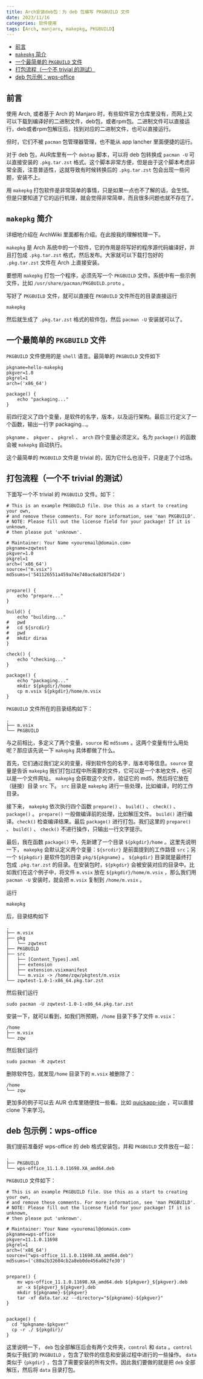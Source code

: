 ```yaml
---
title: Arch安装deb包：为 deb 包编写 PKGBUILD 文件
date: 2023/11/16
categories: 软件使用
tags: [Arch, manjaro, makepkg, PKGBUILD]
---
```


- [前言](#前言)
- [`makepkg` 简介](#makepkg-简介)
- [一个最简单的 `PKGBUILD` 文件](#一个最简单的-pkgbuild-文件)
- [打包流程（一个不 trivial 的测试）](#打包流程一个不-trivial-的测试)
- [deb 包示例：wps-office](#deb-包示例wps-office)

## 前言

使用 Arch, 或者基于 Arch 的 Manjaro 时，有些软件官方仓库里没有，而网上又可以下载到编译好的二进制文件，deb包，或者rpm包。二进制文件可以直接运行，deb或者rpm包解压后，找到对应的二进制文件，也可以直接运行。

但时，它们不被 `pacman` 包管理器管理，也不能从 app lancher 里面便捷的运行。

对于 deb 包，AUR库里有一个 `debtap` 脚本，可以将 deb 包转换成 `pacman -U` 可以直接安装的 `.pkg.tar.zst` 格式。这个脚本非常方便，但是由于这个脚本考虑非常全面，注意普适性，这就导致有时候转换后的 `.pkg.tar.zst` 包会出现一些问题，安装不上。

用 `makepkg` 打包软件是非常简单的事情，只是如果一点也不了解的话，会生怵。但是只要知道了它的运行机理，就会觉得非常简单，而且很多问题也就不存在了。

## `makepkg` 简介

详细地介绍在 ArchWiki 里面都有介绍。在此按我的理解梳理一下。

`makepkg` 是 Arch 系统中的一个软件，它的作用是将写好的程序源代码编译好，并且打包成 `.pkg.tar.zst` 格式，然后发布。大家就可以下载打包好的 `.pkg.tar.zst` 文件在 Arch 上直接安装。

要想用 `makepkg` 打包一个程序，必须先写一个 `PKGBUILD` 文件。系统中有一些示例文件，比如 `/usr/share/pacman/PKGBUILD.proto` 。

写好了 `PKGBUILD` 文件，就可以直接在  `PKGBUILD` 文件所在的目录直接运行

```shell
makepkg
```

然后就生成了 `.pkg.tar.zst` 格式的软件包，然后 `pacman -U` 安装就可以了。

## 一个最简单的 `PKGBUILD` 文件

 `PKGBUILD` 文件使用的是 `shell` 语言。最简单的 `PKGBUILD` 文件如下

```
pkgname=hello-makepkg
pkgver=1.0
pkgrel=1
arch=('x86_64')

package() {
	echo "packaging..."
}
```

前四行定义了四个变量，是软件的名字，版本，以及运行架构。最后三行定义了一个函数，输出一行字 packaging...。

`pkgname` 、 `pkgver` 、 `pkgrel` 、 `arch` 四个变量必须定义。名为 `package()` 的函数会被 `makepkg` 自动执行。

这个最简单的 `PKGBUILD` 文件是 trivial 的，因为它什么也没干，只是走了个过场。

## 打包流程（一个不 trivial 的测试）

下面写一个不 trivial 的 `PKGBUILD` 文件。如下：

```shell
# This is an example PKGBUILD file. Use this as a start to creating your own,
# and remove these comments. For more information, see 'man PKGBUILD'.
# NOTE: Please fill out the license field for your package! If it is unknown,
# then please put 'unknown'.

# Maintainer: Your Name <youremail@domain.com>
pkgname=zqwtest
pkgver=1.0
pkgrel=1
arch=('x86_64')
source=("m.vsix")
md5sums=('541126551a459a74e740ac6a82875d24')


prepare() {
	echo "prepare..."
}

build() {
	echo "building..."
#	pwd
#	cd ${srcdir}
#	pwd
#	mkdir diraa
}

check() {
	echo "checking..."
}

package() {
	echo "packaging..."
	mkdir ${pkgdir}/home
	cp m.vsix ${pkgdir}/home/m.vsix
}
```

`PKGBUILD` 文件所在的目录结构如下：

```shell
.
├── m.vsix
└── PKGBUILD
```

与之前相比，多定义了两个变量，`source` 和 `md5sums` 。这两个变量有什么用处呢？那应该先说一下 `makepkg` 具体都做了什么。

首先，它们通过我们定义的变量，得到软件包的名字，版本号等信息。`source` 变量是告诉 `makepkg` 我们打包过程中所需要的文件，它可以是一个本地文件，也可以是一个文件网址。 `makepkg` 会获取这个文件，验证它的 md5，然后将它放在（链接）目录 `src` 下。 `src` 目录是 `makepkg` 进行一些处理，比如编译，时的工作目录。

接下来， `makepkg` 依次执行四个函数 `prepare()` 、 `build()` 、 `check()` 、 `package()` 。 `prepare()` 一般做编译前的处理，比如解压文件。 `build()` 进行编译。`check()` 检查编译结果。最后 `package()` 进行打包。我们这里的 `prepare()` 、 `build()` 、 `check()` 不进行操作，只输出一行文字提示。

最后，我在函数 `package()` 中，先新建了一个目录 `${pkgdir}/home` 。这里先说明一下，  `makepkg` 会默认定义两个变量：`${srcdir}` 是前面提到的工作路径 `src`；另一个 `${pkgdir}` 是软件包的目录 `pkg/${pkgname}` 。 `${pkgdir}` 目录就是最终打包成 `.pkg.tar.zst` 的目录。在安装包时，`${pkgdir}` 会被安装对应的目录中。比如我们在这个例子中，将文件 `m.vsix` 放在 `${pkgdir}/home/m.vsix` ，那么我们用 `pacman -U` 安装时，就会把 `m.vsix` 复制到 `/home/m.vsix` 。

运行

```shell
makepkg
```

后，目录结构如下

```shell
.
├── m.vsix
├── pkg
│   └── zqwtest
├── PKGBUILD
├── src
│   ├── [Content_Types].xml
│   ├── extension
│   ├── extension.vsixmanifest
│   └── m.vsix -> /home/zqw/pkgtest/m.vsix
└── zqwtest-1.0-1-x86_64.pkg.tar.zst
```

然后我们运行

```shell
sudo pacman -U zqwtest-1.0-1-x86_64.pkg.tar.zst
```

安装一下，就可以看到，如我们所预期，`/home` 目录下多了文件 `m.vsix`：

```shell
/home
├── m.vsix
└── zqw
```

然后我们运行

```shell
sudo pacman -R zqwtest
```

删除软件包，就发现`/home` 目录下的 `m.vsix` 被删除了：

```shell
/home
└── zqw
```

更加多的例子可以去 AUR 仓库里随便找一些看。比如 [quickapp-ide](https://aur.archlinux.org/packages/quickapp-ide) ，可以直接 clone 下来学习。

## deb 包示例：wps-office

我们提前准备好 wps-office 的 deb 格式安装包，并和 `PKGBUILD` 文件放在一起：

```shell
.
├── PKGBUILD
└── wps-office_11.1.0.11698.XA_amd64.deb
```

 `PKGBUILD` 文件如下：

```shell
# This is an example PKGBUILD file. Use this as a start to creating your own,
# and remove these comments. For more information, see 'man PKGBUILD'.
# NOTE: Please fill out the license field for your package! If it is unknown,
# then please put 'unknown'.

# Maintainer: Your Name <youremail@domain.com>
pkgname=wps-office
pkgver=11.1.0.11698
pkgrel=1
arch=('x86_64')
source=("wps-office_11.1.0.11698.XA_amd64.deb")
md5sums=('c80a2b32604cb2a8eb0de456a062fe30')


prepare() {
	mv wps-office_11.1.0.11698.XA_amd64.deb ${pkgver}_${pkgver}.deb
 	ar -x ${pkgver}_${pkgver}.deb
  	mkdir ${pkgname}-${pkgver}
	tar -xf data.tar.xz --directory="${pkgname}-${pkgver}"
}


package() {
  cd "$pkgname-$pkgver"
  cp -r ./ ${pkgdir}/
}
```

这里说明一下， `deb` 包全部解压后会有两个文件夹，`control` 和 `data` 。`control` 类似于我们的  `PKGBUILD` ，包含了软件的信息和安装过程中进行的一些操作。 `data` 类似于 `{pkgdir}` ，包含了需要安装的所有文件。因此我们要做的就是把 `deb` 全部解压，然后将 `data` 目录打包。
